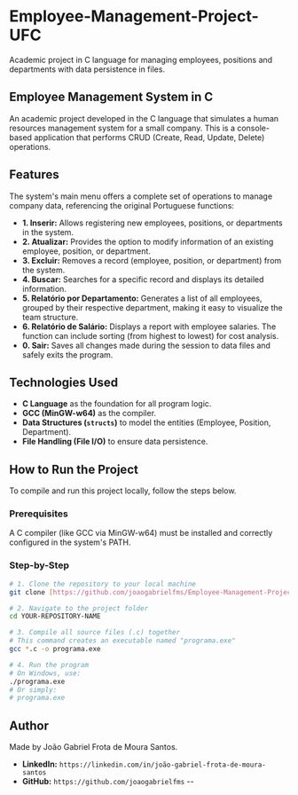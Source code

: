 # Employee-Management-Project-UFC
Academic project in C language for managing employees, positions and departments with data persistence in files.

## Employee Management System in C

An academic project developed in the C language that simulates a human resources management system for a small company. This is a console-based application that performs CRUD (Create, Read, Update, Delete) operations.

## Features

The system's main menu offers a complete set of operations to manage company data, referencing the original Portuguese functions:

* **1. Inserir:** Allows registering new employees, positions, or departments in the system.
* **2. Atualizar:** Provides the option to modify information of an existing employee, position, or department.
* **3. Excluir:** Removes a record (employee, position, or department) from the system.
* **4. Buscar:** Searches for a specific record and displays its detailed information.
* **5. Relatório por Departamento:** Generates a list of all employees, grouped by their respective department, making it easy to visualize the team structure.
* **6. Relatório de Salário:** Displays a report with employee salaries. The function can include sorting (from highest to lowest) for cost analysis.
* **0. Sair:** Saves all changes made during the session to data files and safely exits the program.

## Technologies Used

* **C Language** as the foundation for all program logic.
* **GCC (MinGW-w64)** as the compiler.
* **Data Structures (`structs`)** to model the entities (Employee, Position, Department).
* **File Handling (File I/O)** to ensure data persistence.

## How to Run the Project

To compile and run this project locally, follow the steps below.

### Prerequisites

A C compiler (like GCC via MinGW-w64) must be installed and correctly configured in the system's PATH.

### Step-by-Step

```bash
# 1. Clone the repository to your local machine
git clone [https://github.com/joaogabrielfms/Employee-Management-Project-UFC.git](https://github.com/joaogabrielfms/Employee-Management-Project-UFC.git)

# 2. Navigate to the project folder
cd YOUR-REPOSITORY-NAME

# 3. Compile all source files (.c) together
# This command creates an executable named "programa.exe"
gcc *.c -o programa.exe

# 4. Run the program
# On Windows, use:
./programa.exe
# Or simply:
# programa.exe
```

## Author

Made by João Gabriel Frota de Moura Santos.

* **LinkedIn:** `https://linkedin.com/in/joão-gabriel-frota-de-moura-santos`
* **GitHub:** `https://github.com/joaogabrielfms`
--
